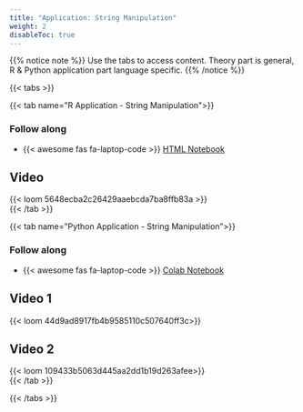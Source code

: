 ```yaml
---
title: "Application: String Manipulation"
weight: 2
disableToc: true
---
```


{{% notice note %}} Use the tabs to access content. Theory part is general, R & Python application part language specific.
{{% /notice %}}


{{< tabs >}}



{{< tab name="R Application - String Manipulation">}}
<div>
   <h3>Follow along</h3>
  <ul>
    <li> {{< awesome fas fa-laptop-code >}} <a href="https://sds-aau.github.io/SDS-master/M2/notebooks/NLP_intro_R.nb.html" target="_blank">HTML Notebook</a> </li>
  </ul>


  <h2>Video</h2>
  {{< loom 5648ecba2c26429aaebcda7ba8ffb83a >}}

</div>
{{< /tab >}}


  
{{< tab name="Python Application - String Manipulation">}}
<div>
   <h3>Follow along</h3> 
  <ul>
    <li> {{< awesome fas fa-laptop-code >}} <a href="https://colab.research.google.com/github/SDS-AAU/SDS-master/blob/master/M2/notebooks/NLP_intro_py.ipynb" target="_blank">Colab Notebook</a> </li>
  </ul>

  <h2>Video 1</h2>
  {{< loom 44d9ad8917fb4b9585110c507640ff3c>}}

  <h2>Video 2</h2>
  {{< loom 109433b5063d445aa2dd1b19d263afee>}}
  
</div>
{{< /tab >}}

{{< /tabs >}}
